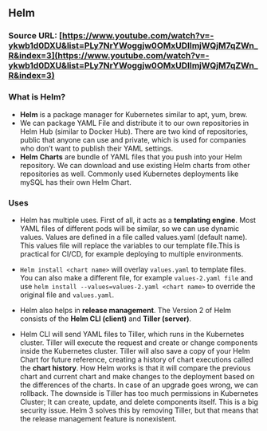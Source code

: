 ## Helm

### Source URL: [https://www.youtube.com/watch?v=-ykwb1d0DXU&list=PLy7NrYWoggjw0OMxUDIImjWQjM7qZWn_R&index=3](https://www.youtube.com/watch?v=-ykwb1d0DXU&list=PLy7NrYWoggjw0OMxUDIImjWQjM7qZWn_R&index=3)

### What is Helm?
- **Helm** is a package manager for Kubernetes similar to  apt, yum, brew.
- We can package YAML File and distribute it to our own repositories in Helm Hub (similar to Docker Hub). There are two kind of repositories, public that anyone can use and private, which is used for companies who don’t want to publish their YAML settings.
- **Helm** **Charts** are bundle of YAML files that you push into your Helm repository. We can download and use existing Helm charts from other repositories as well. Commonly used Kubernetes deployments like mySQL has their own Helm Chart.

### Uses
- Helm has multiple uses. First of all, it acts as a **templating engine**. Most YAML files of different pods will be similar, so we can use dynamic values.  Values are defined in a file called values.yaml (default name). This values file will replace the variables to our template file.This is practical for CI/CD, for example deploying  to multiple environments.
- `Helm install <chart name>` will overlay `values.yaml` to template files. You can also make a different file, for example `values-2.yaml file` and use `helm install --values=values-2.yaml <chart name>` to override the original file and `values.yaml`.
- Helm also helps in **release management**. The Version 2 of Helm consists of the **Helm CLI (client)** and **Tiller (server)**. 


- Helm CLI will send YAML files to Tiller, which runs in the Kubernetes cluster. Tiller will execute the request and create or change components inside the Kubernetes cluster.  Tiller will also save a copy of your Helm Chart for future reference, creating a history of chart executions called the **chart history**. How Helm works is that it will compare the previous chart and current chart and make changes to the deployment based on the differences of the charts.  In case of an upgrade  goes wrong, we can rollback. The downside is Tiller has too much permissions in Kubernetes Cluster; It can create, update, and delete components itself. This is a big security issue.  Helm 3 solves this by removing Tiller, but that means that the release management feature is nonexistent.
<!--stackedit_data:
eyJoaXN0b3J5IjpbLTEyNDExOTU5MzRdfQ==
-->